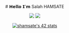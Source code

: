 <div align="center">
# 𝗛𝗲𝗹𝗹𝗼 𝗜'𝗺 Salah HAMSATE
  
[![](https://img.shields.io/badge/-@Bigby.-%231DA1F2?style=flat-square&logo=twitter&logoColor=ffffff)](https://twitter.com/Bigby.)
[![](https://img.shields.io/badge/-@SalaHmT-%23181717?style=flat-square&logo=github)](https://github.com/SalaHmT)
</div>
<div align="center">
  <a href="https://github.com/oakoudad/badge42"><img src="https://badge.mediaplus.ma/greenbinary/shamsate" alt="shamsate's 42 stats" /></a>

</div>



  


